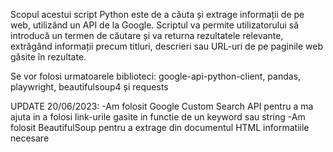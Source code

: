 Scopul acestui script Python este de a căuta și extrage informații de pe web, utilizând un API de la Google. 
Scriptul va permite utilizatorului să introducă un termen de căutare și va returna rezultatele relevante, extrăgând informații precum titluri, 
descrieri sau URL-uri de pe paginile web găsite în rezultate.

 Se vor folosi urmatoarele biblioteci: google-api-python-client, pandas, playwright, beautifulsoup4 și requests

UPDATE 20/06/2023: 
-Am folosit Google Custom Search API pentru a ma ajuta in a folosi link-urile gasite in functie de un keyword sau string
-Am folosit BeautifulSoup pentru a extrage din documentul HTML informatiile necesare
